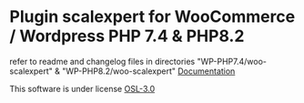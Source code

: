 # Plugin scalexpert for WooCommerce / Wordpress PHP 7.4 & PHP8.2

refer to readme and changelog files in directories "WP-PHP7.4/woo-scalexpert" & "WP-PHP8.2/woo-scalexpert"
[Documentation](https://docs.scalexpert.societegenerale.com/apidocs/3mLlrPx3sPtekcQvEEUg/integration-guides/integrations-modes/plugins/woocommerce)

This software is under license [OSL-3.0](https://github.com/scalexpert/scalexpert-woocommerce#OSL-3.0-1-ov-file)

